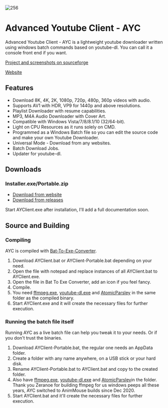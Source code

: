 ![256](https://user-images.githubusercontent.com/60822601/115324256-36724180-a1a7-11eb-929c-c0d1221b7b84.png)

# Advanced Youtube Client - AYC
Advanced Youtube Client - AYC is a lightweight youtube downloader written using windows batch commands based on youtube-dl.
You can call it a console front end if you want.

[Project and screenshots on sourceforge](https://sourceforge.net/projects/advanced-youtube-client-ayc/)

[Website](https://advanced-youtube-client-ayc.sourceforge.io/)

## Features

- Download 8K, 4K, 2K, 1080p, 720p, 480p, 360p videos with audio.
- Supports AV1 with HDR, VP9 for 1440p and above resolutions.
- Playlist Downloader with resume capabilities.
- MP3, M4A Audio Downloader with Cover Art.
- Compatible with Windows Vista/7/8/8.1/10 (32/64-bit).
- Light on CPU Resources as it runs solely on CMD.
- Programmed as a Windows Batch file so you can edit the source code and make your own Youtube Downloader.
- Universal Mode - Download from any websites.
- Batch Download Jobs.
- Updater for youtube-dl.

## Downloads
### Installer.exe/Portable.zip

  - [Download from website](https://advanced-youtube-client-ayc.sourceforge.io)
  - [Download from releases](https://github.com/adithya-s-sekhar/advanced-youtube-client-ayc/releases) 
    
Start AYClient.exe after installation, I'll add a full documentation soon.

## Source and Building

### Compiling
AYC is compiled with [Bat-To-Exe-Converter](https://github.com/adithya-s-sekhar/Bat-To-Exe-Converter-Installer-Portable).

1. Download AYClient.bat or AYClient-Portable.bat depending on your need.
2. Open the file with notepad and replace instances of all AYClient.bat to AYClient.exe.
3. Open the file in Bat To Exe Converter, add an icon if you feel fancy.
4. Compile.
5. You need [ffmpeg.exe](https://github.com/AnimMouse/ffmpeg-stable-autobuild/), [youtube-dl.exe](https://youtube-dl.org) and [AtomicParsley](https://sourceforge.net/projects/atomicparsley/files/) in the same folder as the compiled binary.
6. Start AYClient.exe and it will create the necessary files for further execution.

### Running the batch file itself
Running AYC as a live batch file can help you tweak it to your needs. Or if you don't trust the binaries.

1. Download AYClient-Portable.bat, the regular one needs an AppData folder.
2. Create a folder with any name anywhere, on a USB stick or your hard disk.
3. Rename AYClient-Portable.bat to AYClient.bat and copy to the created folder.
4. Also have [ffmpeg.exe](https://github.com/AnimMouse/ffmpeg-stable-autobuild/), [youtube-dl.exe](https://youtube-dl.org) and [AtomicParsley](https://sourceforge.net/projects/atomicparsley/files/)in the folder.
   Thank you Zeranoe for building ffmpeg for us windows peeps all these years, AYC switched to AnimMouse builds since Dec 2020.
5. Start AYClient.bat and it'll create the necessary files for further execution.
